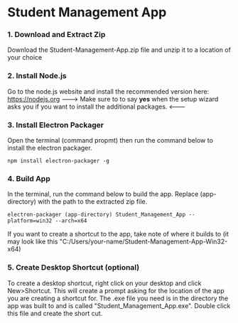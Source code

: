 # Student Management App

### 1. Download and Extract Zip
Download the Student-Management-App.zip file and unzip it to a location of your choice

### 2. Install Node.js
Go to the node.js website and install the recommended version here: https://nodejs.org
---> Make sure to to say **yes** when the setup wizard asks you if you want to install the additional packages. <---

### 3. Install Electron Packager
Open the terminal (command propmt) then run the command below to install the electron packager. 
```
npm install electron-packager -g
```

### 4. Build App
In the terminal, run the command below to build the app. Replace (app-directory) with the path to the extracted zip file.
```
electron-packager (app-directory) Student_Management_App --platform=win32 --arch=x64
```
If you want to create a shortcut to the app, take note of where it builds to (it may look like this "C:/Users/your-name/Student-Management-App-Win32-x64)

### 5. Create Desktop Shortcut (optional)
To create a desktop shortcut, right click on your desktop and click New>Shortcut.
This will create a prompt asking for the location of the app you are creating a shortcut for. The .exe file you need is in the directory the app was built to and is called "Student_Management_App.exe". Double click this file and create the short cut.
